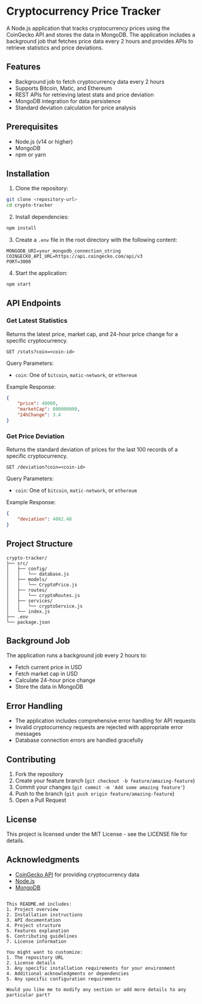 # Cryptocurrency Price Tracker

A Node.js application that tracks cryptocurrency prices using the CoinGecko API and stores the data in MongoDB. The application includes a background job that fetches price data every 2 hours and provides APIs to retrieve statistics and price deviations.

## Features

- Background job to fetch cryptocurrency data every 2 hours
- Supports Bitcoin, Matic, and Ethereum
- REST APIs for retrieving latest stats and price deviation
- MongoDB integration for data persistence
- Standard deviation calculation for price analysis

## Prerequisites

- Node.js (v14 or higher)
- MongoDB
- npm or yarn

## Installation

1. Clone the repository:
```bash
git clone <repository-url>
cd crypto-tracker
```

2. Install dependencies:
```bash
npm install
```

3. Create a `.env` file in the root directory with the following content:
```env
MONGODB_URI=your_mongodb_connection_string
COINGECKO_API_URL=https://api.coingecko.com/api/v3
PORT=3000
```

4. Start the application:
```bash
npm start
```

## API Endpoints

### Get Latest Statistics

Returns the latest price, market cap, and 24-hour price change for a specific cryptocurrency.

```
GET /stats?coin=<coin-id>
```

Query Parameters:
- `coin`: One of `bitcoin`, `matic-network`, or `ethereum`

Example Response:
```json
{
    "price": 40000,
    "marketCap": 800000000,
    "24hChange": 3.4
}
```

### Get Price Deviation

Returns the standard deviation of prices for the last 100 records of a specific cryptocurrency.

```
GET /deviation?coin=<coin-id>
```

Query Parameters:
- `coin`: One of `bitcoin`, `matic-network`, or `ethereum`

Example Response:
```json
{
    "deviation": 4082.48
}
```

## Project Structure

```
crypto-tracker/
├── src/
│   ├── config/
│   │   └── database.js
│   ├── models/
│   │   └── CryptoPrice.js
│   ├── routes/
│   │   └── cryptoRoutes.js
│   ├── services/
│   │   └── cryptoService.js
│   └── index.js
├── .env
└── package.json
```

## Background Job

The application runs a background job every 2 hours to:
- Fetch current price in USD
- Fetch market cap in USD
- Calculate 24-hour price change
- Store the data in MongoDB

## Error Handling

- The application includes comprehensive error handling for API requests
- Invalid cryptocurrency requests are rejected with appropriate error messages
- Database connection errors are handled gracefully

## Contributing

1. Fork the repository
2. Create your feature branch (`git checkout -b feature/amazing-feature`)
3. Commit your changes (`git commit -m 'Add some amazing feature'`)
4. Push to the branch (`git push origin feature/amazing-feature`)
5. Open a Pull Request

## License

This project is licensed under the MIT License - see the LICENSE file for details.

## Acknowledgments

- [CoinGecko API](https://www.coingecko.com/en/api) for providing cryptocurrency data
- [Node.js](https://nodejs.org/)
- [MongoDB](https://www.mongodb.com/)
```

This README.md includes:
1. Project overview
2. Installation instructions
3. API documentation
4. Project structure
5. Features explanation
6. Contributing guidelines
7. License information

You might want to customize:
1. The repository URL
2. License details
3. Any specific installation requirements for your environment
4. Additional acknowledgments or dependencies
5. Any specific configuration requirements

Would you like me to modify any section or add more details to any particular part?
